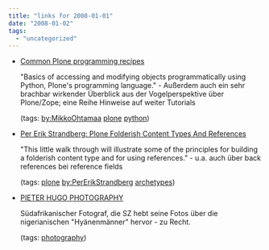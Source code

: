 ```yaml
---
title: "links for 2008-01-01"
date: "2008-01-02"
tags: 
  - "uncategorized"
---
```


- [Common Plone programming recipes](http://plone.org/documentation/tutorial/manipulating-plone-objects-programmatically)
    
    "Basics of accessing and modifying objects programmatically using Python, Plone's programming language." - Außerdem auch ein sehr brachbar wirkender Überblick aus der Vogelperspektive über Plone/Zope; eine Reihe Hinweise auf weiter Tutorials
    
    (tags: [by:MikkoOhtamaa](http://del.icio.us/heinzwittenbrink/by:MikkoOhtamaa) [plone](http://del.icio.us/heinzwittenbrink/plone) [python](http://del.icio.us/heinzwittenbrink/python))
    
- [Per Erik Strandberg: Plone Folderish Content Types And References](http://www.pererikstrandberg.se/blog/index.cgi?page=PloneFolderishContentTypesAndReferences)
    
    "This little walk through will illustrate some of the principles for building a folderish content type and for using references." - u.a. auch über back references bei reference fields
    
    (tags: [plone](http://del.icio.us/heinzwittenbrink/plone) [by:PerErikStrandberg](http://del.icio.us/heinzwittenbrink/by:PerErikStrandberg) [archetypes](http://del.icio.us/heinzwittenbrink/archetypes))
    
- [PIETER HUGO PHOTOGRAPHY](http://www.pieterhugo.com/presence/index.html)
    
    Südafrikanischer Fotograf, die SZ hebt seine Fotos über die nigerianischen "Hyänenmänner" hervor - zu Recht.
    
    (tags: [photography](http://del.icio.us/heinzwittenbrink/photography))
